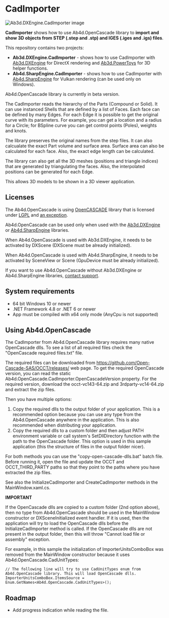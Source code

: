 # CadImporter

![Ab3d.DXEngine.CadImporter image](https://www.ab4d.com/Images/CadImporter/CadImporter_0_2.png)

**CadImporter** shows how to use Ab4d.OpenCascade library to **import and show 3D objects from STEP (.step and .stp) and IGES (.iges and .igs) files**.

This repository contains two projects:
- **Ab3d.DXEngine.CadImporter** - shows how to use CadImporter with [Ab3d.DXEngine](https://www.ab4d.com/DXEngine.aspx) for DirectX rendering and [Ab3d.PowerToys](https://www.ab4d.com/PowerToys.aspx) for 3D helper functions.
- **Ab4d.SharpEngine.CadImporter** - shows how to use CadImporter with [Ab4d.SharpEngine](https://www.ab4d.com/SharpEngine.aspx) for Vulkan rendering (can be used only on Windows).

Ab4d.OpenCascade library is currently in beta version.

The CadImporter reads the hierarchy of the Parts (Compound or Solid). It can use instanced Shells that are defined by a list of Faces. 
Each face can be defined by many Edges. For each Edge it is possible to get the original curve with its parameters. 
For example, you can get a location and a radius for a Circle; for BSpline curve you can get control points (Poles), weights and knots.

The library preserves the original names from the step files. It can also calcualate the exact Part volume and surface area. 
Surface area can also be calculated for each face. Also, the exact edge length can be calculated.

The library can also get all the 3D meshes (positions and triangle indices) that are generated by triangulating the faces.
Also, the interpolated positions can be generated for each Edge.

This allows 3D models to be shown in a 3D viewer application.

## Licenses

The Ab4d.OpenCascade is using [OpenCASCADE](https://dev.opencascade.org/) library that is licensed under [LGPL](https://github.com/Open-Cascade-SAS/OCCT/blob/master/LICENSE_LGPL_21.txt) and [an exception](https://github.com/Open-Cascade-SAS/OCCT/blob/master/OCCT_LGPL_EXCEPTION.txt).

Ab4d.OpenCascade can be used only when used with the [Ab3d.DXEngine](https://www.ab4d.com/DXEngine.aspx) or [Ab4d.SharpEngine](https://www.ab4d.com/SharpEngine.aspx) libraries.

When Ab4d.OpenCascade is used with Ab3d.DXEngine, it needs to be activated by DXScene (DXScene must be already initialized).

When Ab4d.OpenCascade is used with Ab4d.SharpEngine, it needs to be activated by SceneView or Scene (GpuDevice must be already initialized).

If you want to use Ab4d.OpenCascade without Ab3d.DXEngine or Ab4d.SharpEngine libraries, [contact support](https://www.ab4d.com/Feedback.aspx?Subject=OpenCascace_license).

## System requirements
- 64 bit Windows 10 or newer
- .NET Framework 4.8 or .NET 6 or newer
- App must be compiled with x64 only mode (AnyCpu is not supported)


## Using Ab4d.OpenCascade

The CadImporter from Ab4d.OpenCascade library requires many native OpenCascade dlls.
To see a list of all required files check the "OpenCascade required files.txt" file.

The required files can be downloaded from https://github.com/Open-Cascade-SAS/OCCT/releases/ web page.
To get the required OpenCascade version, you can read the static Ab4d.OpenCascade.CadImporter.OpenCascadeVersion property.
For the required version, download the occt-vc143-64.zip and 3rdparty-vc14-64.zip and extract the zip files.

Then you have multiple options:

1. Copy the required dlls to the output folder of your application. This is a recommended option because you can use any type from the Ab4d.OpenCascade anywhere in the application. This is also recommended when distributing your application.
2. Copy the required dlls to a custom folder and then adjust PATH environment variable or call system's SetDllDirectory function with the path to the OpenCascade folder. This option is used in this sample application (this the structure of files in the output folder nicer).

For both methods you can use the "copy-open-cascade-dlls.bat" batch file.
Before running it, open the file and update the OCCT and OCCT_THIRD_PARTY paths so that they point to the paths where you have extracted the zip files.

See also the InitializeCadImporter and CreateCadImporter methods in the MainWindow.xaml.cs.

**IMPORTANT**

If the OpenCascade dlls are copied to a custom folder (2nd option above), then 
no type from Ab4d.OpenCascade should be used in the MainWindow constructor or DXSceneInitialized event handler.
If it is used, then the application will try to load the OpenCascade dlls before the InitializeCadImporter method is called.
If the OpenCascade dlls are not present in the output folder, then this will throw "Cannot load file or assembly" exception.

For example, in this sample the initialization of ImporterUnitsComboBox was removed from the MainWindow constructor because it uses Ab4d.OpenCascade.CadUnitTypes:
    
    // The following line will try to use CadUnitTypes enum from Ab4d.OpenCascade library. This will load OpenCascade dlls.
    ImporterUnitsComboBox.ItemsSource = Enum.GetNames<Ab4d.OpenCascade.CadUnitTypes>();

## Roadmap

- Add progress indication while reading the file.
